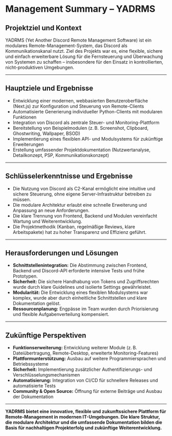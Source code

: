 # Management Summary – YADRMS

## Projektziel und Kontext
YADRMS (Yet Another Discord Remote Management Software) ist ein modulares Remote-Management-System, das Discord als Kommunikationskanal nutzt. Ziel des Projekts war es, eine flexible, sichere und einfach erweiterbare Lösung für die Fernsteuerung und Überwachung von Systemen zu schaffen – insbesondere für den Einsatz in kontrollierten, nicht-produktiven Umgebungen.

---

## Hauptziele und Ergebnisse
- Entwicklung einer modernen, webbasierten Benutzeroberfläche (Next.js) zur Konfiguration und Steuerung von Remote-Clients
- Automatisierte Generierung individueller Python-Clients mit modularen Funktionen
- Integration von Discord als zentrale Steuer- und Monitoring-Plattform
- Bereitstellung von Beispielmodulen (z. B. Screenshot, Clipboard, Ghostwriting, Wallpaper, BSOD)
- Implementierung eines flexiblen API- und Modulsystems für zukünftige Erweiterungen
- Erstellung umfassender Projektdokumentation (Nutzwertanalyse, Detailkonzept, PSP, Kommunikationskonzept)

---

## Schlüsselerkenntnisse und Ergebnisse
- Die Nutzung von Discord als C2-Kanal ermöglicht eine intuitive und sichere Steuerung, ohne eigene Server-Infrastruktur betreiben zu müssen.
- Die modulare Architektur erlaubt eine schnelle Erweiterung und Anpassung an neue Anforderungen.
- Die klare Trennung von Frontend, Backend und Modulen vereinfacht Wartung und Weiterentwicklung.
- Die Projektmethodik (Kanban, regelmäßige Reviews, klare Arbeitspakete) hat zu hoher Transparenz und Effizienz geführt.

---

## Herausforderungen und Lösungen
- **Schnittstellenintegration:** Die Abstimmung zwischen Frontend, Backend und Discord-API erforderte intensive Tests und frühe Prototypen.
- **Sicherheit:** Die sichere Handhabung von Tokens und Zugriffsrechten wurde durch klare Guidelines und isolierte Settings gewährleistet.
- **Modularität:** Die Entwicklung eines flexiblen Modulsystems war komplex, wurde aber durch einheitliche Schnittstellen und klare Dokumentation gelöst.
- **Ressourcenplanung:** Engpässe im Team wurden durch Priorisierung und flexible Aufgabenverteilung kompensiert.

---

## Zukünftige Perspektiven
- **Funktionserweiterung:** Entwicklung weiterer Module (z. B. Dateiübertragung, Remote-Desktop, erweiterte Monitoring-Features)
- **Plattformunterstützung:** Ausbau auf weitere Programmiersprachen und Betriebssysteme
- **Sicherheit:** Implementierung zusätzlicher Authentifizierungs- und Verschlüsselungsmechanismen
- **Automatisierung:** Integration von CI/CD für schnellere Releases und automatisierte Tests
- **Community & Open Source:** Öffnung für externe Beiträge und Ausbau der Dokumentation

---

**YADRMS bietet eine innovative, flexible und zukunftssichere Plattform für Remote-Management in modernen IT-Umgebungen. Die klare Struktur, die modulare Architektur und die umfassende Dokumentation bilden die Basis für nachhaltigen Projekterfolg und zukünftige Weiterentwicklung.** 